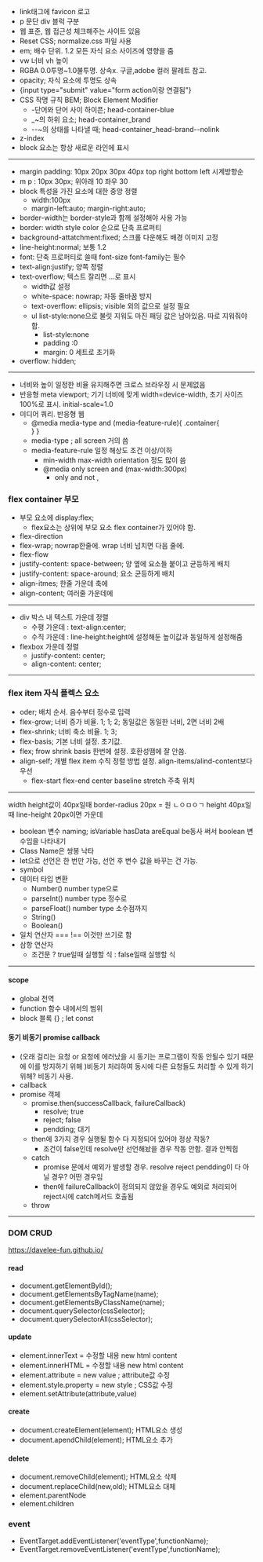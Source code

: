 - link태그에 favicon 로고
- p 문단 div 블럭 구분
- 웹 표준, 웹 접근성 체크해주는 사이트 있음
- Reset CSS; normalize.css 파일  사용
- em; 배수 단위. 1.2 모든 자식 요소 사이즈에 영향을 줌
- vw 너비 vh 높이
- RGBA 0.0투명~1.0불투명. 상속x. 구글,adobe 컬러 팔레트 참고.
- opacity; 자식 요소에 투명도 상속
- {input type="submit" value="form action이랑 연결됨"}
- CSS 작명 규칙 BEM; Block Element Modifier
  - -단어와 단어 사이 하이픈; head-container-blue
  - _~의 하위 요소; head-container_brand
  - --~의 상태를 나타낼 때; head-container_head-brand--nolink
- z-index
- block 요소는 항상 새로운 라인에 표시
---
- margin padding: 10px 20px 30px 40px top right bottom left 시계방향순
- m p : 10px 30px; 위아래 10 좌우 30
- block 특성을 가진 요소에 대한 중앙 정렬
  - width:100px
  - margin-left:auto; margin-right:auto;
- border-width는 border-style과 함께 설정해야 사용 가능
- border: width style color 순으로 단축 프로퍼티
- background-attatchment:fixed; 스크롤 다운해도 배경 이미지 고정
- line-height:normal; 보통 1.2
- font: 단축 프로퍼티로 쓸때 font-size font-family는 필수
- text-align:justify; 양쪽 정렬
- text-overflow; 텍스트 잘리면 ...로 표시
  - width값 설정
  - white-space: nowrap; 자동 줄바꿈 방지
  - text-overflow: ellipsis; visible 외의 값으로 설정 필요
  - ul list-style:none으로 불릿 지워도 마진 패딩 값은 남아있음. 따로 지워줘야 함.  
    - list-style:none
    - padding :0
    - margin: 0 세트로 초기화
- overflow: hidden;
---
- 너비와 높이 일정한 비율 유지해주면 크로스 브라우징 시 문제없음
- 반응형 meta viewport; 기기 너비에 맞게 width=device-width, 초기 사이즈 100%로 표시. initial-scale=1.0
- 미디어 쿼리. 반응형 웹
  - @media media-type and (media-feature-rule){
      .container{         
       }
      }
  - media-type ; all screen 거의 씀
  - media-feature-rule 일정 해상도 조건 이상/이하
     - min-width max-width orientation 정도 많이 씀
    - @media only screen and (max-width:300px)
      - only and not ,  
  
### flex container 부모
- 부모 요소에 display:flex;
  - flex요소는 상위에 부모 요소 flex container가 있어야 함.
- flex-direction
- flex-wrap; nowrap한줄에. wrap 너비 넘치면 다음 줄에.
- flex-flow
- justify-content: space-between; 양 옆에 요소들 붙이고 균등하게 배치
- justify-content: space-around; 요소 균등하게 배치
- align-itmes; 한줄 가운데 축에
- align-content; 여러줄 가운데에

---
- div 박스 내 텍스트 가운데 정렬
  - 수평 가운데 : text-align:center;
  - 수직 가운데 : line-height:height에 설정해둔 높이값과 동일하게 설정해줌 
- flexbox 가운데 정렬
  - justify-content: center;
  - align-content: center;
---
### flex item 자식 플렉스 요소
- oder; 배치 순서. 음수부터 정수로 입력
- flex-grow; 너비 증가 비율. 1; 1; 2; 동일값은 동일한 너비, 2면 너비 2배
- flex-shrink; 너비 축소 비율. 1; 3; 
- flex-basis; 기본 너비 설정. 초기값.
- flex; frow shrink basis 한번에 설정. 호환성땜에 잘 안씀.
- align-self; 개별 flex item 수직 정렬 방법 설정. align-items/alind-content보다 우선
  - flex-start flex-end center baseline stretch 주축 위치
---
width height값이 40px일때 border-radius 20px = 원 ㄴㅇㅁㅇㄱ
height 40px일때 line-height 20px이면 가운데

- boolean 변수 naming; isVariable hasData areEqual be동사 써서 boolean 변수임을 나타내기
- Class Name은 쌍봉 낙타
- let으로 선언은 한 번만 가능, 선언 후 변수 값을 바꾸는 건 가능.
- symbol
- 데이터 타입 변환
  - Number() number type으로
  - parseInt() number type 정수로
  - parseFloat() number type 소수점까지
  - String()
  - Boolean()
- 일치 연산자 === !== 이것만 쓰기로 함
- 삼항 연산자
  - 조건문 ? true일때 실행할 식 : false일때 실행할 식

---
#### scope
- global 전역
- function 함수 내에서의 범위
- block 블록 {} ; let const

#### 동기 비동기 promise callback
- (오래 걸리는 요청 or 요청에 에러났을 시 동기는 프로그램이 작동 안될수 있기 때문에 이를 방지하기 위해 )비동기 처리하여 동시에 다른 요청들도 처리할 수 있게 하기 위해? 비동기 사용.
- callback
- promise 객체 
  - promise.then(successCallback, failureCallback)
    - resolve; true
    - reject; false
    - pendding; 대기
  - then에 3가지 경우 실행될 함수 다 지정되어 있어야 정상 작동?
    - 조건이 false인데 resolve만 선언해놨을 경우 작동 안함. 결과 안찍힘
  - catch
    - promise 문에서 예외가 발생할 경우. resolve reject pendding이 다 아닐 경우? 어떤 경우임
    - then에 failureCallback이 정의되지 않았을 경우도 예외로 처리되어 reject시에 catch메서드 호출됨
  - throw


---
### DOM CRUD
https://davelee-fun.github.io/
#### read
- document.getElementById();
- document.getElementsByTagName(name);
- document.getElementsByClassName(name);
- document.querySelector(cssSelector);
- document.querySelectorAll(cssSelector);
#### update
- element.innerText = 수정할 내용 new html content
- element.innerHTML = 수정할 내용 new html content
- element.attribute = new value ; attribute값 수정
- element.style.property = new style ; CSS값 수정
- element.setAttribute(attribute,value)
#### create
- document.createElement(element); HTML요소 생성
- document.apendChild(element); HTML요소 추가
#### delete
- document.removeChild(element); HTML요소 삭제
- document.replaceChild(new,old); HTML요소 대체
- element.parentNode
- element.children
### event
- EventTarget.addEventListener('eventType',functionName);
- EventTarget.removeEventListener('eventType',functionName);